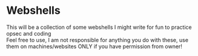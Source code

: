 # Webshells
This will be a collection of some webshells I might write for fun to practice opsec and coding  
Feel free to use, I am not responsible for anything you do with these, use them on machines/websites ONLY if you have permission from owner!
